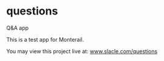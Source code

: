 # questions
Q&amp;A app

This is a test app for Monterail.

You may view this project live at: www.slacle.com/questions
